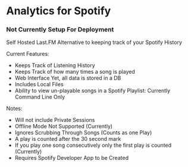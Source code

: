 # Analytics for Spotify
### Not Currently Setup For Deployment


Self Hosted Last.FM Alternative to keeping track of your Spotify History


Current Features:
* Keeps Track of Listening History
* Keeps Track of how many times a song is played
* Web Interface Yet, all data is stored in a DB
* Includes Local Files
* Ability to view un-playable songs in a Spotify Playlist: Currently Command Line Only 

Notes:

* Will not include Private Sessions
* Offline Mode Not Supported (Currently)
* Ignores Scrubbing Through Songs (Counts as one Play)
* A play is counted after the 30 second mark
* If you play one song consecutively only the first play is counted (Currently)
* Requires Spotify Developer App to be Created


